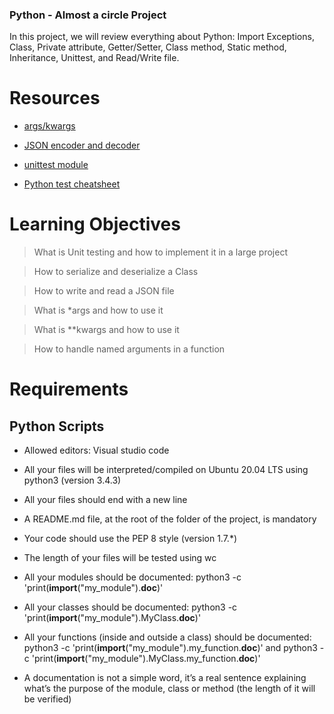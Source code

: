 ### Python - Almost a circle Project

In this project, we will review everything about Python: Import
Exceptions,
Class,
Private attribute,
Getter/Setter,
Class method,
Static method,
Inheritance,
Unittest, and
Read/Write file.

# Resources

* [args/kwargs](https://intranet.alxswe.com/rltoken/7zBCbNkZbTlhjBk3ElF51Q)

* [JSON encoder and decoder](https://intranet.alxswe.com/rltoken/Z2J1HT8EQtKC5ppFRGN5JQ)

* [unittest module](https://intranet.alxswe.com/rltoken/p5yLGmkQPUoKlXRMVYmNWA)

* [Python test cheatsheet](https://intranet.alxswe.com/rltoken/wqELatpgT9UQIl0z7DPPAg)

# Learning Objectives

> What is Unit testing and how to implement it in a large project

> How to serialize and deserialize a Class

> How to write and read a JSON file

> What is *args and how to use it

> What is **kwargs and how to use it

> How to handle named arguments in a function

# Requirements

## Python Scripts

+ Allowed editors: Visual studio code

+ All your files will be interpreted/compiled on Ubuntu 20.04 LTS using python3 (version 3.4.3)

+ All your files should end with a new line

+ A README.md file, at the root of the folder of the project, is mandatory

+ Your code should use the PEP 8 style (version 1.7.*)

+ The length of your files will be tested using wc

+ All your modules should be documented: python3 -c 'print(__import__("my_module").__doc__)'

+ All your classes should be documented: python3 -c 'print(__import__("my_module").MyClass.__doc__)'

+ All your functions (inside and outside a class) should be documented: python3 -c 'print(__import__("my_module").my_function.__doc__)' and python3 -c 'print(__import__("my_module").MyClass.my_function.__doc__)'

+ A documentation is not a simple word, it’s a real sentence explaining what’s the purpose of the module, class or method (the length of it will be verified)
